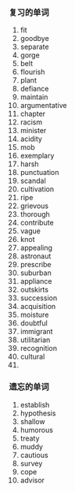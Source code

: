 ### 复习的单词

1. fit
2. goodbye
3. separate
4. gorge
5. belt
6. flourish
7. plant
8. defiance
9. maintain
10. argumentative
11. chapter
12. racism
13. minister
14. acidity
15. mob
16. exemplary
17. harsh
18. punctuation
19. scandal
20. cultivation
21. ripe
22. grievous
23. thorough
24. contribute
25. vague
26. knot
27. appealing
28. astronaut
29. prescribe
30. suburban
31. appliance
32. outskirts
33. succession
34. acquisition
35. moisture
36. doubtful
37. immigrant
38. utilitarian
39. recognition
40. cultural
41. 









### 遗忘的单词

1. establish
2. hypothesis
3. shallow
4. humorous
5. treaty
6. muddy
7. cautious
8. survey
9. cope
10. advisor